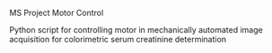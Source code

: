 MS Project Motor Control

Python script for controlling motor in mechanically automated image acquisition for colorimetric serum creatinine determination
